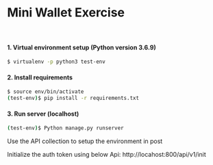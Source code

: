 # Mini Wallet Exercise

&nbsp;

#### 1. Virtual environment setup (Python version 3.6.9)
```sh
$ virtualenv -p python3 test-env
```
#### 2. Install requirements
```sh
$ source env/bin/activate
(test-env)$ pip install -r requirements.txt
```
#### 3. Run server (localhost)
```sh
(test-env)$ Python manage.py runserver
```

Use the API collection to setup the environment in post

Initialize the auth token using below Api:
http://locahost:800/api/v1/init